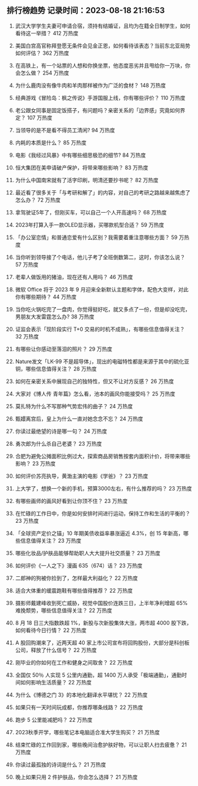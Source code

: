 
## 排行榜趋势 记录时间：2023-08-18 21:16:53
  
  1. 武汉大学学生夫妻可申请合宿，须持有结婚证，且均为在籍全日制学生，如何看待这一举措？ 412 万热度
    
  2. 美国白宫高官称拜登愿无条件会见金正恩，如何看待该表态？当前东北亚局势如何评估？ 362 万热度
    
  3. 在高铁上，有一个站票的人想和你换坐票，他态度恶劣并且甩给你一万块，你会怎么做？ 254 万热度
    
  4. 为什么鹿肉没有像牛肉和羊肉那样被作为广泛的食材？ 148 万热度
    
  5. 经典游戏《冒险岛：枫之传说》手游国服上线，你有哪些评价？ 110 万热度
    
  6. 老公跟女同事是固定饭搭子，有问题吗？亲密关系的「边界感」究竟如何界定？ 107 万热度
    
  7. 当领导的是不是看不得员工清闲? 94 万热度
    
  8. 内耗的本质是什么？ 85 万热度
    
  9. 电影《我经过风暴》中有哪些细思极恐的细节? 84 万热度
    
  10. 恒大集团在美申请破产保护，将带来哪些影响？ 83 万热度
    
  11. 为什么中国南宋就有了活字印刷，明清还要抄书呢？ 82 万热度
    
  12. 最近看了很多关于「与考研和解了」的内容，对自己的考研之路越来越焦虑了怎么办？ 72 万热度
    
  13. 拿驾驶证5年了，但刚买车，可以自己一个人开高速吗？ 68 万热度
    
  14. 2023年打算入手一款OLED显示器，买哪款机型合适？ 59 万热度
    
  15. 「办公室恋情」和普通恋爱有什么区别？我需要着重注意哪些方面？ 59 万热度
    
  16. 当你听到领导接了个电话，他儿子考了全班倒数第二，这时，你该怎么说？ 57 万热度
    
  17. 老辈人做饭用的猪油，现在还有人用吗？ 46 万热度
    
  18. 微软 Office 将于 2023 年 9 月迎来全新默认主题和字体，配色大变样，对此你有哪些期待？ 44 万热度
    
  19. 当你吃火锅吃完了一盘肉，你觉得挺好吃，就又多点了一份，但是却没吃完，男朋友大发雷霆怎么办? 38 万热度
    
  20. 证监会表示「现阶段实行 T+0 交易的时机不成熟」，有哪些信息值得关注？ 32 万热度
    
  21. 有哪些让你感动至落泪的照片？ 29 万热度
    
  22. Nature发文「LK-99 不是超导体」，现出的电磁特性都是来源于其中的硫化亚铜，哪些信息值得关注？ 28 万热度
    
  23. 如何在亲密关系中展现自己的独特性，但又不让对方反感？ 26 万热度
    
  24. 大家对《博人传 青年篇》怎么看，池本的画风你能接受吗？ 25 万热度
    
  25. 莫扎特为什么不写那种气势宏伟的曲子？ 24 万热度
    
  26. 甄嬛离宫后，皇上为什么一直对她念念不忘？ 24 万热度
    
  27. 你读过最绝望的诗是哪一句？ 24 万热度
    
  28. 勇次郎为什么杀自己老婆？ 23 万热度
    
  29. 合肥为避免公摊面积比例过大，探索商品房销售按套内面积计价，将带来哪些影响？ 23 万热度
    
  30. 如何评价苏亮执导，黄渤主演的电影《学爸》？ 23 万热度
    
  31. 上大学了，想换一个新的手机，预算3000左右，有什么推荐的吗？ 23 万热度
    
  32. 有哪些画师的画风好看到让你顶不住？ 23 万热度
    
  33. 在忙碌的工作日中，你是如何安排时间进行运动，保持工作和生活的平衡的？ 23 万热度
    
  34. 「全球资产定价之锚」10 年期美债收益率暴涨逼近 4.3%，创 15 年新高，哪些信息值得关注？ 23 万热度
    
  35. 哪些化妆品/护肤品能够帮助职人大大提升社交质量？ 23 万热度
    
  36. 如何评价《一人之下》漫画 635（674）话？ 23 万热度
    
  37. 二郎神的狗被你捡到了，怎样最大利益化？ 22 万热度
    
  38. 适合大体重的缓震跑鞋有哪些值得推荐？ 22 万热度
    
  39. 摄影师戴建峰收到死亡威胁，视觉中国股价连跌三日，上半年净利增超 65% 难挽颓势，哪些信息值得关注？ 22 万热度
    
  40. 8 月 18 日三大指数跌超 1%，新股与次新股集体大涨，两市超 4000 股下跌，如何看待今日行情？ 22 万热度
    
  41. A 股回购潮来了，近两天超 40 家上市公司宣布将回购股份，大部分是科创板公司，释放了什么信号？ 22 万热度
    
  42. 刚毕业的你如何在工作和健身之间取舍？ 22 万热度
    
  43. 全国仅 50％ 人实现 5 公里内通勤，超 1400 万人承受「极端通勤」，通勤时间如何影响生活质量？ 22 万热度
    
  44. 为什么《博德之门 3》的本地化翻译水平堪忧？ 22 万热度
    
  45. 如果只有一天时间玩成都，你推荐哪条线路？ 22 万热度
    
  46. 跑步 5 公里能减肥吗？ 22 万热度
    
  47. 2023秋季开学，哪些笔记本电脑适合准大学生购买？ 21 万热度
    
  48. 结束忙碌的工作回到家，哪些晚间治愈护肤好物，可以让职人扫去疲惫？ 21 万热度
    
  49. 你读过最孤独的诗词是什么？ 21 万热度
    
  50. 晚上如果只用 2 件护肤品，你会怎么选择？ 21 万热度
    